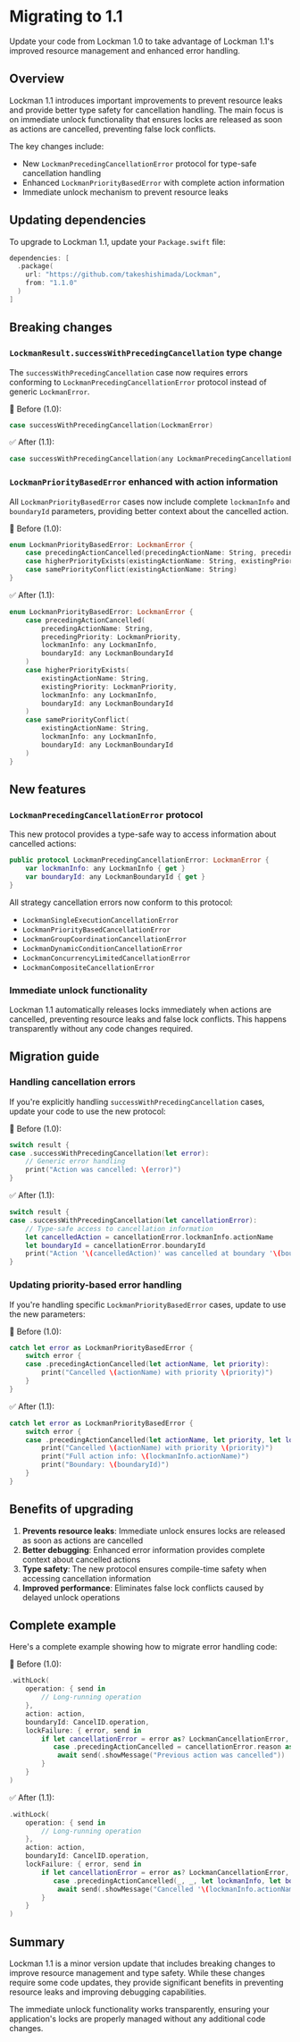 # Migrating to 1.1

Update your code from Lockman 1.0 to take advantage of Lockman 1.1's improved resource management and enhanced error handling.

## Overview

Lockman 1.1 introduces important improvements to prevent resource leaks and provide better type safety for cancellation handling. The main focus is on immediate unlock functionality that ensures locks are released as soon as actions are cancelled, preventing false lock conflicts.

The key changes include:
- New `LockmanPrecedingCancellationError` protocol for type-safe cancellation handling
- Enhanced `LockmanPriorityBasedError` with complete action information
- Immediate unlock mechanism to prevent resource leaks

## Updating dependencies

To upgrade to Lockman 1.1, update your `Package.swift` file:

```swift
dependencies: [
  .package(
    url: "https://github.com/takeshishimada/Lockman",
    from: "1.1.0"
  )
]
```

## Breaking changes

### `LockmanResult.successWithPrecedingCancellation` type change

The `successWithPrecedingCancellation` case now requires errors conforming to `LockmanPrecedingCancellationError` protocol instead of generic `LockmanError`.

🚫 Before (1.0):
```swift
case successWithPrecedingCancellation(LockmanError)
```

✅ After (1.1):
```swift
case successWithPrecedingCancellation(any LockmanPrecedingCancellationError)
```

### `LockmanPriorityBasedError` enhanced with action information

All `LockmanPriorityBasedError` cases now include complete `lockmanInfo` and `boundaryId` parameters, providing better context about the cancelled action.

🚫 Before (1.0):
```swift
enum LockmanPriorityBasedError: LockmanError {
    case precedingActionCancelled(precedingActionName: String, precedingPriority: LockmanPriority)
    case higherPriorityExists(existingActionName: String, existingPriority: LockmanPriority)
    case samePriorityConflict(existingActionName: String)
}
```

✅ After (1.1):
```swift
enum LockmanPriorityBasedError: LockmanError {
    case precedingActionCancelled(
        precedingActionName: String,
        precedingPriority: LockmanPriority,
        lockmanInfo: any LockmanInfo,
        boundaryId: any LockmanBoundaryId
    )
    case higherPriorityExists(
        existingActionName: String,
        existingPriority: LockmanPriority,
        lockmanInfo: any LockmanInfo,
        boundaryId: any LockmanBoundaryId
    )
    case samePriorityConflict(
        existingActionName: String,
        lockmanInfo: any LockmanInfo,
        boundaryId: any LockmanBoundaryId
    )
}
```

## New features

### `LockmanPrecedingCancellationError` protocol

This new protocol provides a type-safe way to access information about cancelled actions:

```swift
public protocol LockmanPrecedingCancellationError: LockmanError {
    var lockmanInfo: any LockmanInfo { get }
    var boundaryId: any LockmanBoundaryId { get }
}
```

All strategy cancellation errors now conform to this protocol:
- `LockmanSingleExecutionCancellationError`
- `LockmanPriorityBasedCancellationError`
- `LockmanGroupCoordinationCancellationError`
- `LockmanDynamicConditionCancellationError`
- `LockmanConcurrencyLimitedCancellationError`
- `LockmanCompositeCancellationError`

### Immediate unlock functionality

Lockman 1.1 automatically releases locks immediately when actions are cancelled, preventing resource leaks and false lock conflicts. This happens transparently without any code changes required.

## Migration guide

### Handling cancellation errors

If you're explicitly handling `successWithPrecedingCancellation` cases, update your code to use the new protocol:

🚫 Before (1.0):
```swift
switch result {
case .successWithPrecedingCancellation(let error):
    // Generic error handling
    print("Action was cancelled: \(error)")
}
```

✅ After (1.1):
```swift
switch result {
case .successWithPrecedingCancellation(let cancellationError):
    // Type-safe access to cancellation information
    let cancelledAction = cancellationError.lockmanInfo.actionName
    let boundaryId = cancellationError.boundaryId
    print("Action '\(cancelledAction)' was cancelled at boundary '\(boundaryId)'")
}
```

### Updating priority-based error handling

If you're handling specific `LockmanPriorityBasedError` cases, update to use the new parameters:

🚫 Before (1.0):
```swift
catch let error as LockmanPriorityBasedError {
    switch error {
    case .precedingActionCancelled(let actionName, let priority):
        print("Cancelled \(actionName) with priority \(priority)")
    }
}
```

✅ After (1.1):
```swift
catch let error as LockmanPriorityBasedError {
    switch error {
    case .precedingActionCancelled(let actionName, let priority, let lockmanInfo, let boundaryId):
        print("Cancelled \(actionName) with priority \(priority)")
        print("Full action info: \(lockmanInfo.actionName)")
        print("Boundary: \(boundaryId)")
    }
}
```

## Benefits of upgrading

1. **Prevents resource leaks**: Immediate unlock ensures locks are released as soon as actions are cancelled
2. **Better debugging**: Enhanced error information provides complete context about cancelled actions
3. **Type safety**: The new protocol ensures compile-time safety when accessing cancellation information
4. **Improved performance**: Eliminates false lock conflicts caused by delayed unlock operations

## Complete example

Here's a complete example showing how to migrate error handling code:

🚫 Before (1.0):
```swift
.withLock(
    operation: { send in
        // Long-running operation
    },
    action: action,
    boundaryId: CancelID.operation,
    lockFailure: { error, send in
        if let cancellationError = error as? LockmanCancellationError,
           case .precedingActionCancelled = cancellationError.reason as? LockmanPriorityBasedError {
            await send(.showMessage("Previous action was cancelled"))
        }
    }
)
```

✅ After (1.1):
```swift
.withLock(
    operation: { send in
        // Long-running operation
    },
    action: action,
    boundaryId: CancelID.operation,
    lockFailure: { error, send in
        if let cancellationError = error as? LockmanCancellationError,
           case .precedingActionCancelled(_, _, let lockmanInfo, let boundaryId) = cancellationError.reason as? LockmanPriorityBasedError {
            await send(.showMessage("Cancelled '\(lockmanInfo.actionName)' at '\(boundaryId)'"))
        }
    }
)
```

## Summary

Lockman 1.1 is a minor version update that includes breaking changes to improve resource management and type safety. While these changes require some code updates, they provide significant benefits in preventing resource leaks and improving debugging capabilities.

The immediate unlock functionality works transparently, ensuring your application's locks are properly managed without any additional code changes.